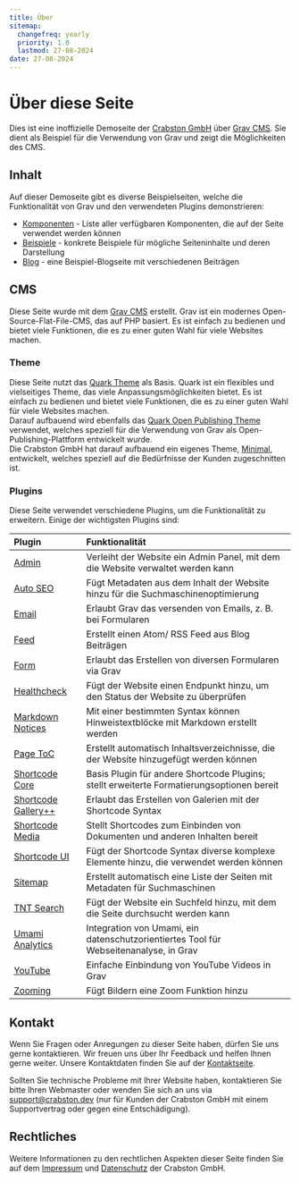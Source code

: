 ```yaml
---
title: Über
sitemap:
  changefreq: yearly
  priority: 1.0
  lastmod: 27-08-2024
date: 27-08-2024
---
```


# Über diese Seite

Dies ist eine inoffizielle Demoseite der [Crabston GmbH](https://crabston.ch) über [Grav CMS](https://getgrav.org). Sie dient als Beispiel für die Verwendung von Grav und zeigt die Möglichkeiten des CMS.

## Inhalt

Auf dieser Demoseite gibt es diverse Beispielseiten, welche die Funktionalität von Grav und den verwendeten Plugins demonstrieren:
- [Komponenten](/komponenten) - Liste aller verfügbaren Komponenten, die auf der Seite verwendet werden können
- [Beispiele](/beispiele) - konkrete Beispiele für mögliche Seiteninhalte und deren Darstellung
- [Blog](/blog) - eine Beispiel-Blogseite mit verschiedenen Beiträgen

## CMS

Diese Seite wurde mit dem [Grav CMS](https://getgrav.org) erstellt. Grav ist ein modernes Open-Source-Flat-File-CMS, das auf PHP basiert. Es ist einfach zu bedienen und bietet viele Funktionen, die es zu einer guten Wahl für viele Websites machen.

### Theme

Diese Seite nutzt das [Quark Theme](https://github.com/getgrav/grav-theme-quark) als Basis. Quark ist ein flexibles und vielseitiges Theme, das viele Anpassungsmöglichkeiten bietet. Es ist einfach zu bedienen und bietet viele Funktionen, die es zu einer guten Wahl für viele Websites machen.  
Darauf aufbauend wird ebenfalls das [Quark Open Publishing Theme](https://github.com/hibbitts-design/grav-theme-quark-open-publishing) verwendet, welches speziell für die Verwendung von Grav als Open-Publishing-Plattform entwickelt wurde.  
Die Crabston GmbH hat darauf aufbauend ein eigenes Theme, [Minimal](https://github.com/Crabston/grav-theme-minimal), entwickelt, welches speziell auf die Bedürfnisse der Kunden zugeschnitten ist.

### Plugins

Diese Seite verwendet verschiedene Plugins, um die Funktionalität zu erweitern. Einige der wichtigsten Plugins sind:

| Plugin                                                                                   | Funktionalität                                                                            |
|:-----------------------------------------------------------------------------------------|:------------------------------------------------------------------------------------------|
| [Admin](https://github.com/getgrav/grav-plugin-admin)                                    | Verleiht der Website ein Admin Panel, mit dem die Website verwaltet werden kann           |
| [Auto SEO](https://github.com/francodacosta/grav-plugin-autoseo)                         | Fügt Metadaten aus dem Inhalt der Website hinzu für die Suchmaschinenoptimierung          |
| [Email](https://github.com/getgrav/grav-plugin-email)                                    | Erlaubt Grav das versenden von Emails, z. B. bei Formularen                               |
| [Feed](https://github.com/getgrav/grav-plugin-feed)                                      | Erstellt einen Atom/ RSS Feed aus Blog Beiträgen                                          |
| [Form](https://github.com/getgrav/grav-plugin-form)                                      | Erlaubt das Erstellen von diversen Formularen via Grav                                    |
| [Healthcheck](https://github.com/Crabston/grav-plugin-healthcheck)                       | Fügt der Website einen Endpunkt hinzu, um den Status der Website zu überprüfen            |
| [Markdown Notices](https://github.com/getgrav/grav-plugin-markdown-notices)              | Mit einer bestimmten Syntax können Hinweistextblöcke mit Markdown erstellt werden         |
| [Page ToC](https://github.com/trilbymedia/grav-plugin-page-toc)                          | Erstellt automatisch Inhaltsverzeichnisse, die der Website hinzugefügt werden können      |
| [Shortcode Core](https://github.com/getgrav/grav-plugin-shortcode-core)                  | Basis Plugin für andere Shortcode Plugins; stellt erweiterte Formatierungsoptionen bereit |
| [Shortcode Gallery++](https://github.com/sal0max/grav-plugin-shortcode-gallery-plusplus) | Erlaubt das Erstellen von Galerien mit der Shortcode Syntax                               |
| [Shortcode Media](https://github.com/getgrav/grav-plugin-shortcode-media)                | Stellt Shortcodes zum Einbinden von Dokumenten und anderen Inhalten bereit                |
| [Shortcode UI](https://github.com/getgrav/grav-plugin-shortcode-ui)                      | Fügt der Shortcode Syntax diverse komplexe Elemente hinzu, die verwendet werden können    |
| [Sitemap](https://github.com/getgrav/grav-plugin-sitemap)                                | Erstellt automatisch eine Liste der Seiten mit Metadaten für Suchmaschinen                |
| [TNT Search](https://github.com/trilbymedia/grav-plugin-tntsearch)                       | Fügt der Website ein Suchfeld hinzu, mit dem die Seite durchsucht werden kann             |
| [Umami Analytics](https://github.com/Crabston/grav-plugin-umami-analytics)               | Integration von Umami, ein datenschutzorientiertes Tool für Webseitenanalyse, in Grav     |
| [YouTube](https://github.com/getgrav/grav-plugin-youtube)                                | Einfache Einbindung von YouTube Videos in Grav                                            |
| [Zooming](https://github.com/JulianSchoenbaechler/grav-plugin-zooming)                   | Fügt Bildern eine Zoom Funktion hinzu                                                     |

## Kontakt

Wenn Sie Fragen oder Anregungen zu dieser Seite haben, dürfen Sie uns gerne kontaktieren. Wir freuen uns über Ihr Feedback und helfen Ihnen gerne weiter. Unsere Kontaktdaten finden Sie auf der [Kontaktseite](https://crabston.ch/über/kontakt).

Sollten Sie technische Probleme mit Ihrer Website haben, kontaktieren Sie bitte Ihren Webmaster oder wenden Sie sich an uns via [support@crabston.dev](mailto:support@crabston.dev) (nur für Kunden der Crabston GmbH mit einem Supportvertrag oder gegen eine Entschädigung).

## Rechtliches

Weitere Informationen zu den rechtlichen Aspekten dieser Seite finden Sie auf dem [Impressum](https://crabston.ch/über/impressum) und [Datenschutz](https://crabston.ch/über/datenschutz) der Crabston GmbH.
